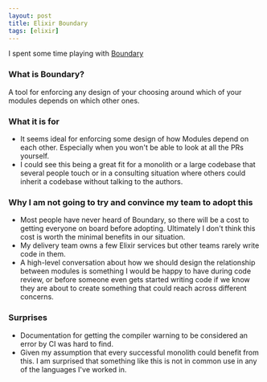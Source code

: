 ```yaml
---
layout: post
title: Elixir Boundary
tags: [elixir]
---
```


I spent some time playing with [Boundary](https://github.com/sasa1977/boundary)

### What is Boundary?

A tool for enforcing any design of your choosing around which of your modules depends on which other ones.

### What it is for

- It seems ideal for enforcing some design of how Modules depend on each other. Especially when you won't be able to look at all the PRs yourself.
- I could see this being a great fit for a monolith or a large codebase that several people touch or in a consulting situation where others could inherit a codebase without talking to the authors.

### Why I am not going to try and convince my team to adopt this

- Most people have never heard of Boundary, so there will be a cost to getting everyone on board before adopting. Ultimately I don't think this cost is worth the minimal benefits in our situation.
- My delivery team owns a few Elixir services but other teams rarely write code in them.
- A high-level conversation about how we should design the relationship between modules is something I would be happy to have during code review, or before someone even gets started writing code if we know they are about to create something that could reach across different concerns.

### Surprises

- Documentation for getting the compiler warning to be considered an error by CI was hard to find.
- Given my assumption that every successful monolith could benefit from this. I am surprised that something like this is not in common use in any of the languages I've worked in.
